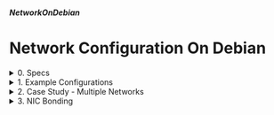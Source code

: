 ##### NetworkOnDebian 
# Network Configuration On Debian 

<details markdown='1'>
<summary>
0. Specs
</summary>

---
### 0.0. Info
Network configuration examples on Debian 11 and 12.

Tried to be as thorough much as possible: single nic, multi nics, multi networks, nic bonding.

Debian and Ubuntu network configurations are very different so there are different tutorials for Debian and Ubuntu.

#### 0.1. Configuration Files
Debian 11 & 12 use ifupdown for network configuration.

Main configuration file is /etc/network/interfaces. This file includes all the files in /etc/network/interfaces.d/ dir. 

It is a good practice to keep /etc/network/interfaces as below and create a config file for each nic in /etc/network/interfaces.d/ dir. 

```
sudo nano /etc/network/interfaces
```

```
# This file describes the network interfaces available on your system
# and how to activate them. For more information, see interfaces(5).
source /etc/network/interfaces.d/*
#
# The loopback network interface
auto lo
iface lo inet loopback
```

### 0.3. Name Server Configuration
Name server configuration file is /etc/resolv.conf. It can be as simple as below:

```
nameserver 192.168.1.1
```

Or may have some detailed configuration as below:

```
# /etc/resolv.conf
# Primary DNS server
nameserver 8.8.8.8
# Secondary DNS server
nameserver 8.8.4.4
# Tertiary DNS server (optional)
#nameserver 1.1.1.1
# Search domains (optional)
# If a domain name is provided without a fully qualified domain name (FQDN),
# the system appends these search domains to the provided domain to perform 
# DNS lookups.
# For example, if "example.com" is provided in a lookup, and "search 
# localdomain" is configured, the system will also try to resolve 
# example.com.localdomain".
search localdomain
```

### 0.4. Configuration Commands
Stop a nic

```
sudo ifdown enp0s3
```

Start a nic

```
sudo ifup enp0s3
```

To restart a nic, stop it and start it again

```
sudo ifdown enp0s3
sudo ifup enp0s3
```

Restart networking (restart all nics and other networking software)

```
sudo systemctl restart networking
```

### 0.5. Sources
[www.mybluelinux.com](https://www.mybluelinux.com/debian-permanent-static-routes/)  
[Debian Wiki](https://wiki.debian.org/NetworkConfiguration)  
[www.debian.org](https://www.debian.org/doc/manuals/debian-handbook/sect.network-config)  
ChatGPT

<br>
</details>

<details markdown='1'>
<summary>
1. Example Configurations
</summary>

---
### 1.1. DHCP Configuration
Our nic is enp0s3

```
sudo nano /etc/network/interfaces.d/enp0s3
```

Fill as below:

```
auto enp0s3
iface enp0s3 inet dhcp
```

Restart networking:

```
sudo systemctl restart networking
```

### 1.2. Static IP Configuration
Our nic is enp0s3

```
sudo nano /etc/network/interfaces.d/enp0s3
```

Fill as below:

```
auto enp0s3
iface enp0s3 inet static
  address 192.168.1.196/24
  broadcast 192.168.1.255
  network 192.168.1.0
  gateway 192.168.1.1
```

```
sudo systemctl restart networking
```

### 1.3. Static IP Configuration with 2 IPs
Our nic is enp0s3

```
sudo nano /etc/network/interfaces.d/enp0s3
```

Fill as below:

```
auto enp0s3
iface enp0s3 inet static
  address 192.168.1.196/24
  broadcast 192.168.1.255
  network 192.168.1.0
  gateway 192.168.1.1
iface enp0s3 inet static
  address 10.1.1.1/8
```

```
sudo systemctl restart networking
```

### 1.4. Static IP Configuration with 2 NICs
Our nics are enp0s3 enp0s8

First nic:

```
sudo nano /etc/network/interfaces.d/enp0s3
```

Fill as below:

```
auto enp0s3
iface enp0s3 inet static
  address 192.168.1.196/24
  broadcast 192.168.1.255
  network 192.168.1.0
  gateway 192.168.1.1
```

Second nic:

```
sudo nano /etc/network/interfaces.d/enp0s8
```

Fill as below:

```
auto enp0s8
iface enp0s8 inet static
  address 10.1.1.1/8
  broadcast 10.255.255.255
  network 10.0.0.0
```

Restart networking:

```
sudo systemctl restart networking
```

<br>
</details>

<details markdown='1'>
<summary>
2. Case Study - Multiple Networks
</summary>

---
### 2.0. Specs
We have 2 separate networks (192.168.1.X and 10.X.X.X). Some hosts from one network need to reach to the hosts from the other network.

We are going to install a new host to act as a router between the networks.

The host will have 2 NICs (1 in each network), and we'll enable ip routing on it.

This way, hosts in one network could be able to reach to the hosts in the other network. This will be possible by defining ip routes on the hosts to use the server with 2 nics as a router to the other network.

Hosts in 192.168.1.X network use 192.168.1.1 as the default gateway, hosts in 10.X.X.X network use 10.1.1.1 as the default gateway.

Our router will have 2 NICs, one with the IP 192.168.1.196 and the other with the IP 10.1.1.196.

The hosts in 192.168.1.X network will use 192.168.1.196 to reach the 10.X.X.X network. The hosts in 10.X.X.X network will use 10.1.1.196 to reach the 192.168.1.X network. 

We are going to configure the router (192.168.1.196 & 10.1.1.196), the host in the first network (192.168.1.197), and the host in the second network (10.1.1.198), and check connectivity between them.

### 2.1. Configuration of the Router
We have 2 NICs (enp0s3 - 192.168.1.X network, and enp0s8 -10.X.X.X network).

Clean /etc/network/interfaces file

```
sudo nano /etc/network/interfaces
```

Set as below

```
source /etc/network/interfaces.d/*
auto lo
iface lo inet loopback
```

Configure NICs

(enp0s3): 192.168.1.196/24

```
sudo nano /etc/network/interfaces.d/enp0s3
```

Fill as below:

```
auto enp0s3
iface enp0s3 inet static
  address 192.168.1.196/24
  broadcast 192.168.1.255
  network 192.168.1.0
  gateway 192.168.1.1
```

(enp0s8): 10.1.1.196/8

```
sudo nano /etc/network/interfaces.d/enp0s8
```

Fill as below:

```
auto enp0s8
iface enp0s8 inet static
  address 10.1.1.196/8
  broadcast 10.255.255.255
  network 10.0.0.0
```


Restart Networking (Your SSH connection may break, reconnect)

```
sudo systemctl restart networking
```

Enable IP Forwarding

```
sudo nano /etc/sysctl.conf
```

Add the following line to the end

```
net.ipv4.ip_forward = 1
```

Activate

```
sudo sysctl -p
```

Set Name Server (if not already)

```
sudo nano /etc/resolv.conf
```

```
nameserver 8.8.8.8
nameserver 8.8.4.4
```

### 2.2. Configuration of the First Host
We have 1 NIC (enp0s3 - 192.168.1.X network).

Clear /etc/network/interfaces file

```
sudo nano /etc/network/interfaces
```

Set as below

```
source /etc/network/interfaces.d/*
auto lo
iface lo inet loopback
```

Configure NIC

(enp0s3): 192.168.1.197/24

```
sudo nano /etc/network/interfaces.d/enp0s3
```

```
auto enp0s3
iface enp0s3 inet static
  address 192.168.1.197/24
  broadcast 192.168.1.255
  network 192.168.1.0
  gateway 192.168.1.1
```

Define Route

Create a script file to add the route when the interface becomes up

```
sudo nano /etc/network/if-up.d/routes
```

Fill as below

```
#!/bin/sh
if [ "$IFACE" = "enp0s3" ]; then
  ip route del 10.0.0.0/8 via 192.168.1.196 dev enp0s3 
  ip route add 10.0.0.0/8 via 192.168.1.196 dev enp0s3 
fi
```

Make the script executable

```
sudo chmod 750 /etc/network/if-up.d/routes
```

Restart Networking (Your SSH connection may break, reconnect)

```
sudo systemctl restart networking
```

Set Name Server (if not already)

```
sudo nano /etc/resolv.conf
```

```
nameserver 8.8.8.8
nameserver 8.8.4.4
```

### 2.3. Configuration of the Second Host
We have 1 NIC (enp0s3 - 10.X.X.X network).

Clear /etc/network/interfaces file

```
sudo nano /etc/network/interfaces
```

Set as below

```
source /etc/network/interfaces.d/*
auto lo
iface lo inet loopback
```

Configure NIC

(enp0s3): 10.1.1.198/8

```
sudo nano /etc/network/interfaces.d/enp0s3
```

```
auto enp0s3
iface enp0s3 inet static
  address 10.1.1.198/8
  broadcast 10.255.255.255
  network 10.0.0.0
  gateway 10.1.1.1
```

Define Route

Create a script file to add the route when the interface becomes up

```
sudo nano /etc/network/if-up.d/routes
```

Fill as below

```
#!/bin/sh
if [ "$IFACE" = "enp0s3" ]; then
  ip route del 192.168.1.0/24 via 10.1.1.196 dev enp0s3 
  ip route add 192.168.1.0/24 via 10.1.1.196 dev enp0s3 
fi
```

Make the script executable

```
sudo chmod 750 /etc/network/if-up.d/routes
```

Restart Networking (Your SSH connection may break, reconnect)

```
sudo systemctl restart networking
```

Set Name Servers (if not already)

```
sudo nano /etc/resolv.conf
```

```
nameserver 8.8.8.8
nameserver 8.8.4.4
```

### 2.4. Notes
The host in the first network can ping the host in the other network now, and vice versa.

Try on the first host (192.168.1.197)

```
ping 10.1.1.198
```

Try on the second host (10.1.1.198)

```
ping 192.168.1.197
```

For a host to connect to another host on the other network, routing must be defined on the both hosts.

<br>
</details>

<details markdown='1'>
<summary>
3. NIC Bonding
</summary>

---
Network interface card bonding simply means using 2 (or more) NICs together to achive redundancy and/or increased throughput. 

There are many types of bonding, some most useds are:

- **Active Backup:** Also known as failover mode. In this mode, one interface is active while the other interfaces remain in standby mode. If the active interface fails, one of the standby interfaces takes over. It provides redundancy but does not offer load balancing.

- **Balance-rr (Round-Robin):** Packets are transmitted sequentially across the bonded interfaces in a round-robin fashion. Provides load balancing and increased throughput, but it does not provide fault tolerance.

- **Balance-xor:** Combines the MAC addresses of the interfaces and applies an XOR operation to determine the outgoing interface. It provides load balancing and fault tolerance, but it requires switch support for optimal performance.

- **Broadcast:** All packets are sent on all interfaces. It's typically used in situations where the switch does not support any of the other bonding modes. It doesn't provide load balancing but offers fault tolerance.

To use NIC bonding, ifenslave package must be installed:

```
sudo apt update
sudo apt install ifenslave
```

All of our examples will have 2 nics (enp0s3 and enp0s8) in the same network (192.168.1.X)

### 3.1. Active Backup Bonding
Install ifenslave package (if not installed already)

```
sudo apt update
sudo apt install ifenslave -y
```

Ensure bonding kernel module is loaded

```
sudo modprobe bonding
```

Ensure loading kernel module at the startup

```
sudo nano /etc/modules
```

Add to the end of the file (if it does not exist)

```
bonding
```

Clear /etc/network/interfaces file

```
sudo nano /etc/network/interfaces
```

Set as below:

```
source /etc/network/interfaces.d/*
auto lo
iface lo inet loopback
```

Configure the bond

```
sudo nano /etc/network/interfaces.d/bond
```

Fill as below:

```
auto enp0s3
iface enp0s3 inet manual
    bond-master bond0
auto enp0s8
iface enp0s8 inet manual
    bond-master bond0
auto bond0
iface bond0 inet static
    address 192.168.1.196/24
    netmask 255.255.255.0
    network 192.168.1.0
    gateway 192.168.1.1
    slaves enp0s3 enp0s8
    bond-mode active-backup
    bond-primary enp0s3
```

Restart Networking

```
sudo systemctl restart networking
```

Set Name Servers (if not already)

```
sudo nano /etc/resolv.conf
```

```
nameserver 8.8.8.8
nameserver 8.8.4.4
```

Check the status of the bond

```
sudo cat /proc/net/bonding/bond0
```

### 3.2. Balance-RR Bonding
Install ifenslave package (if not installed already)

```
sudo apt update
sudo apt install ifenslave -y
```

Ensure bonding kernel module is loaded

```
sudo modprobe bonding
```

Ensure loading kernel module at the startup

```
sudo nano /etc/modules
```

Add to the end of the file (if it does not exist)

```
bonding
```

Clear /etc/network/interfaces file

```
sudo nano /etc/network/interfaces
```

Set as below:

```
source /etc/network/interfaces.d/*
auto lo
iface lo inet loopback
```

Configure the bond

```
sudo nano /etc/network/interfaces.d/bond
```

```
auto enp0s3
iface enp0s3 inet manual
    bond-master bond0
auto enp0s8
iface enp0s8 inet manual
    bond-master bond0
auto bond0
iface bond0 inet static
    address 192.168.1.196/24
    netmask 255.255.255.0
    network 192.168.1.0
    gateway 192.168.1.1
    bond-slaves enp0s3 enp0s8
    bond-mode balance-rr
```

Restart Networking

```
sudo systemctl restart networking
```

Check the status of the bond

```
sudo cat /proc/net/bonding/bond0
```

### 3.3. Balance-XOR Bonding
Install ifenslave package (if not installed already)

```
sudo apt update
sudo apt install ifenslave -y
```

Ensure bonding kernel module is loaded

```
sudo modprobe bonding
```

Ensure loading kernel module at the startup

```
sudo nano /etc/modules
```

Add to the end of the file (if it does not exist)

```
bonding
```

Clear /etc/network/interfaces file

```
sudo nano /etc/network/interfaces
```

Set as below

```
source /etc/network/interfaces.d/*
auto lo
iface lo inet loopback
```

Configure the bond

```
sudo nano /etc/network/interfaces.d/bond
```

```
auto enp0s3
iface enp0s3 inet manual
    bond-master bond0
auto enp0s8
iface enp0s8 inet manual
    bond-master bond0
auto bond0
iface bond0 inet static
    address 192.168.1.196/24
    netmask 255.255.255.0
    network 192.168.1.0
    gateway 192.168.1.1
    bond-slaves enp0s3 enp0s8
    bond-mode balance-xor
```

Restart Networking

```
sudo systemctl restart networking
```

Check the status of the bond

```
sudo cat /proc/net/bonding/bond0
```

### 3.4. Broadcast Bonding
Install ifenslave package (if not installed already)

```
sudo apt update
sudo apt install ifenslave -y
```

Ensure bonding kernel module is loaded

```
sudo modprobe bonding
```

Ensure loading kernel module at the startup

```
sudo nano /etc/modules
```

Add to the end of the file (if it does not exist)

```
bonding
```

Clear /etc/network/interfaces file

```
sudo nano /etc/network/interfaces
```

Set as below

```
source /etc/network/interfaces.d/*
auto lo
iface lo inet loopback
```

Configure the bond

```
sudo nano /etc/network/interfaces.d/bond
```

```
auto enp0s3
iface enp0s3 inet manual
    bond-master bond0
auto enp0s8
iface enp0s8 inet manual
    bond-master bond0
auto bond0
iface bond0 inet static
    address 192.168.1.196/24
    netmask 255.255.255.0
    network 192.168.1.0
    gateway 192.168.1.1
    bond-slaves enp0s3 enp0s8
    bond-mode broadcast
```

Restart Networking

```
sudo systemctl restart networking
```

Check the status of the bond

```
sudo cat /proc/net/bonding/bond0
```

</details>

